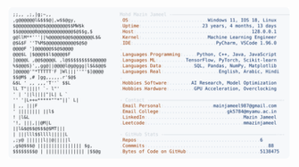 <picture>
  <source srcset="https://raw.githubusercontent.com/mmazinjameel/mmazinjameel/main/dark_mode.svg?v=1742307003" media="(prefers-color-scheme: dark)">
  <img src="https://raw.githubusercontent.com/mmazinjameel/mmazinjameel/main/light_mode.svg?v=1742307003">
</picture>

